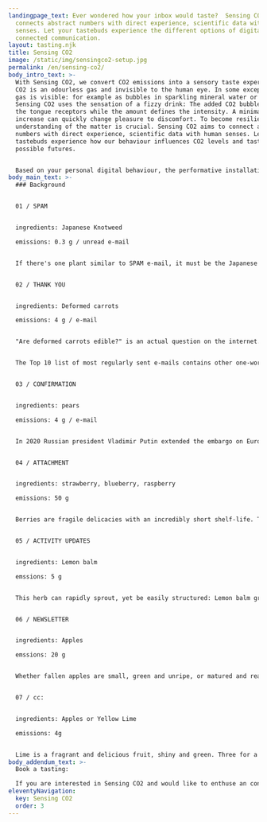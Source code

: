 ```yaml
---
landingpage_text: Ever wondered how your inbox would taste?  Sensing CO2
  connects abstract numbers with direct experience, scientific data with human
  senses. Let your tastebuds experience the different options of digital,
  connected communication.
layout: tasting.njk
title: Sensing CO2
image: /static/img/sensingco2-setup.jpg
permalink: /en/sensing-co2/
body_intro_text: >-
  With Sensing CO2, we convert CO2 emissions into a sensory taste experience.
  CO2 is an odourless gas and invisible to the human eye. In some exceptions the
  gas is visible: for example as bubbles in sparkling mineral water or sodas.
  Sensing CO2 uses the sensation of a fizzy drink: The added CO2 bubbles trigger
  the tongue receptors while the amount defines the intensity. A minimal
  increase can quickly change pleasure to discomfort. To become resilient, an
  understanding of the matter is crucial. Sensing CO2 aims to connect abstract
  numbers with direct experience, scientific data with human senses. Let your
  tastebuds experience how our behaviour influences CO2 levels and taste
  possible futures.


  Based on your personal digital behaviour, the performative installation will enable you to experience different soft drinks, making you taste the different modes of digital, connected communication.
body_main_text: >-
  ### Background


  01 / SPAM 


  ingredients: Japanese Knotweed

  emissions: 0.3 g / unread e-mail


  If there's one plant similar to SPAM e-mail, it must be the Japanese Knotweed. This very vigorous perennial plant is a very persistent weed. It's tough stems grow through concrete and can cause damage to buildings, pipes and roads. On top of that, it is so persistent that once it has rooted, it is incredibly difficult to get rid of. So much so, that there are Knotweed control companies who basically act as SPAM filter. What to do about it yourself? Be scarce with sharing your e-mail adress and adjust your SPAM filter every season. As for the Knotweed: try to weaken the plant by cutting the stems several times per growing cycle. The shoots should be discarded (...not in the compost where they will grow). But why waste Knotweed when the plant is edible? With a taste similar to rhubarb, sour, tart and tangy, Japanese Knotweed is the ideal ingredient for this refreshing lemonade. 


  02 / THANK YOU 


  ingredients: Deformed carrots

  emissions: 4 g / e-mail


  "Are deformed carrots edible?" is an actual question on the internet. Yes! They taste just like their straight companions! Please don't discriminate based on appearance. Also: Think twice about sending that e-mail simply containing 'Thank you!' or 'thanks!!' or perhaps 'thx'. The exceptionally shaped carrot is our mascotte for being overly perfect and polite. If every Dutch person sent one less thank you e-mail per day, it would save 5073 tonnes of carbon a year - equivalent to 25,052 flights to Madrid. Let's save the world with imperfection! 


  The Top 10 list of most regularly sent e-mails contains other one-word-mails to perhaps skip every once in a while: 1. Thank you 2. Thanks 3. Have a good weekend 4. Received 5. Appreciated 6. Have a good evening 7. Did you get/see this? 8. Cheers 9. You too 10. LOL


  03 / CONFIRMATION  


  ingredients: pears 

  emissions: 4 g / e-mail


  In 2020 Russian president Vladimir Putin extended the embargo on European food until 2022. Dutch and Belgian pear farmers suffer particularly and experience volatile sales. Take a look at your inbox and count the confirmation e-mails. Why not put an embargo on those too! When ordering just one item online, you can receive up to 8 e-mails: confirmation of your account, confirmation of your order, confirmation that the package is sent out, confirmation that the package arrived at the distribution center.. and so forth. One confirmation is enough! Time for an automated email boycott! 


  04 / ATTACHMENT  


  ingredients: strawberry, blueberry, raspberry

  emissions: 50 g


  Berries are fragile delicacies with an incredibly short shelf-life. This makes them one of the most wasted fruits. Yet their packaging and transport is a highly consuming affair. If e-mails were fruits, large attachments would be berries. Sending high-resolution photos and extensive .pdf files is the most consuming e-mail variant. Such files are better stored on a (local) server with a shareable direct link. 


  05 / ACTIVITY UPDATES


  ingredients: Lemon balm

  emssions: 5 g


  This herb can rapidly sprout, yet be easily structured: Lemon balm grows in clumps and spreads by seeds and vegetatively (a new seedling germinates from a fragment of the parent plant). Once you start growing it, there's almost always too much, just like those activity updates in your inbox. Activity updates are e-mails sent by social platforms such as Facebook, Slack or Teams. It is a practical feature to not miss important messages. But does it also happen to you, that your entire inbox is overwhelmed with updates? These e-mails of notifications of updates of activities are like the overly energetic lemon balm, adjust to taste.


  06 / NEWSLETTER


  ingredients: Apples

  emssions: 20 g


  Whether fallen apples are small, green and unripe, or matured and ready to harvest: they are the result of a trees' natural size reduction. This moment is called “June drop”. An inbox can sometimes look quite similar to the ground underneath a tree: scattered with newsletters that stay unread until the next season or are deleted without being read. Receiving mail from senders that you haven't signed up for? There should always be an 'unsubscribe' link at the end of an e-mail. Pour yourself a glass of lemonade, unsuscribe from all those unread newsletters and save up to 60kg of CO2 emissions in a year (which is equal to producing 1kg of beef)! 


  07 / cc:


  ingredients: Apples or Yellow Lime

  emissions: 4g


  Lime is a fragrant and delicious fruit, shiny and green. Three for a euro? Often it happens that only one is eaten while the others stay untouched and dry up and turn yellow. Their fate is similar to many cc: e-mail's, received, unread and slowly loosing relevance. On the contrary, yellow limes are still full of flavour and have been used to make this zesty lemonade.
body_addendum_text: >-
  Book a tasting:

  If you are interested in Sensing CO2 and would like to enthuse an conversation on the digital lifestyle and create an unique experience for your organization or event, you can contact [Leanne](https://yeast.computer/).
eleventyNavigation:
  key: Sensing CO2
  order: 3
---
```

